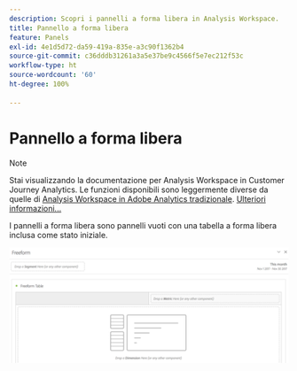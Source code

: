 ```yaml
---
description: Scopri i pannelli a forma libera in Analysis Workspace.
title: Pannello a forma libera
feature: Panels
exl-id: 4e1d5d72-da59-419a-835e-a3c90f1362b4
source-git-commit: c36dddb31261a3a5e37be9c4566f5e7ec212f53c
workflow-type: ht
source-wordcount: '60'
ht-degree: 100%

---
```


# Pannello a forma libera

>[!NOTE]
>
>Stai visualizzando la documentazione per Analysis Workspace in Customer Journey Analytics. Le funzioni disponibili sono leggermente diverse da quelle di [Analysis Workspace in Adobe Analytics tradizionale](https://experienceleague.adobe.com/docs/analytics/analyze/analysis-workspace/home.html?lang=it). [Ulteriori informazioni...](/help/getting-started/cja-aa.md)

I pannelli a forma libera sono pannelli vuoti con una tabella a forma libera inclusa come stato iniziale.

![](assets/freeform-panel.png)
